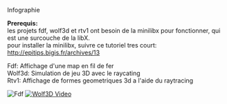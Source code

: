 Infographie<br>

<b>Prerequis:</b><br>
les projets fdf, wolf3d et rtv1 ont besoin de la minilibx pour fonctionner, qui est une surcouche de la libX.<br>
pour installer la minilibx, suivre ce tutoriel tres court: http://epitips.bigis.fr/archives/13<br>

Fdf: Affichage d'une map en fil de fer<br>
Wolf3d: Simulation de jeu 3D avec le raycating<br>
Rtv1: Affichage de formes geometriques 3d a l'aide du raytracing<br>


![Fdf](http://www.noxs.net/42project/images/fdf_42.png)
[![Wolf3D Video](http://img.youtube.com/vi/GVa2nEJCx1k/0.jpg)](http://www.youtube.com/watch?v=GVa2nEJCx1k)
